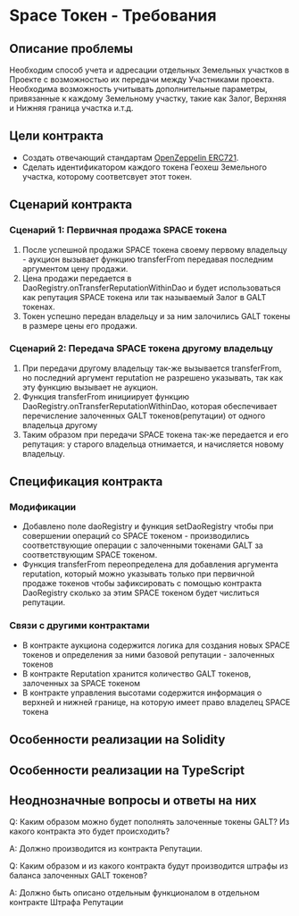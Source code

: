 # Space Токен - Требования

## Описание проблемы
Необходим способ учета и адресации отдельных Земельных участков в Проекте с возможностью их передачи между Участниками проекта. Необходима возможность учитывать дополнительные параметры, привязанные к каждому Земельному участку, такие как Залог, Верхняя и Нижняя граница участка и.т.д.

## Цели контракта
- Создать отвечающий стандартам [OpenZeppelin ERC721](https://github.com/OpenZeppelin/openzeppelin-solidity/blob/master/contracts/token/ERC721).
- Сделать идентификатором каждого токена Геохеш Земельного участка, которому соответсвует этот токен.

## Сценарий контракта
### Сценарий 1: Первичная продажа SPACE токена
1. После успешной продажи SPACE токена своему первому владельцу - аукцион вызывает функцию transferFrom передавая последним аргументом цену продажи.
2. Цена продажи передается в DaoRegistry.onTransferReputationWithinDao и будет использоваться как репутация SPACE токена или так называемый Залог в GALT токенах.
3. Токен успешно передан владельцу и за ним залочились GALT токены в размере цены его продажи.
### Сценарий 2: Передача SPACE токена другому владельцу
1. При передачи другому владельцу так-же вызывается transferFrom, но последний аргумент reputation не разрешено указывать, так как эту функцию вызывает не аукцион.
2. Функция transferFrom инициирует функцию DaoRegistry.onTransferReputationWithinDao, которая обеспечивает перечисление залоченных GALT токенов(репутации) от одного владельца другому
3. Таким образом при передачи SPACE токена так-же передается и его репутация: у старого владельца отнимается, и начисляется новому владельцу.

## Спецификация контракта
### Модификации
- Добавлено поле daoRegistry и функция setDaoRegistry чтобы при совершении операций со SPACE токеном - производились соответствующие операции с залоченными токенами GALT за соответствующим SPACE токеном.
- Функция transferFrom переопределена для добавления аргумента reputation, который можно указывать только при первичной продаже токенов чтобы зафиксировать c помощью контракта DaoRegistry сколько за этим SPACE токеном будет числиться репутации.
### Связи с другими контрактами
- В контракте аукциона содержится логика для создания новых SPACE токенов и определения за ними базовой репутации - залоченных токенов
- В контракте Reputation хранится количество GALT токенов, залоченных за SPACE токеном
- В контракте управления высотами содержится информация о верхней и нижней границе, на которую имеет право владелец SPACE токена


## Особенности реализации на Solidity

## Особенности реализации на TypeScript

## Неоднозначные вопросы и ответы на них
Q: Каким образом можно будет пополнять залоченные токены GALT? Из какого контракта это будет происходить?

A: Должно производится из контракта Репутации.

Q: Каким образом и из какого контракта будут производится штрафы из баланса залоченных GALT токенов?

A: Должно быть описано отдельным функционалом в отдельном контракте Штрафа Репутации
